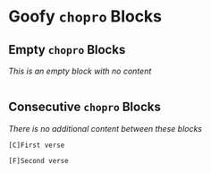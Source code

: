 # Goofy `chopro` Blocks

## Empty `chopro` Blocks

_This is an empty block with no content_

```chopro
```

## Consecutive `chopro` Blocks

_There is no additional content between these blocks_

```chopro
[C]First verse
```
```chopro
[F]Second verse
```
